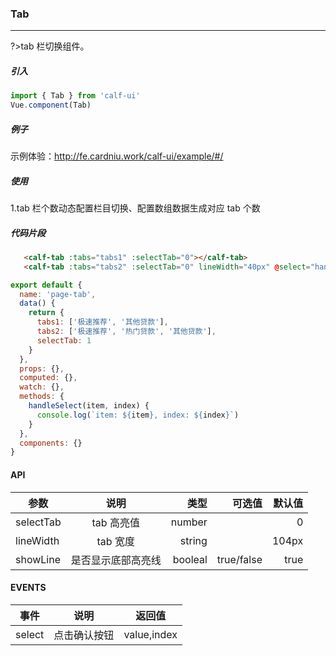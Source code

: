 ### Tab

---

?>tab 栏切换组件。

##### 引入

```javascript
import { Tab } from 'calf-ui'
Vue.component(Tab)
```

##### 例子

示例体验：http://fe.cardniu.work/calf-ui/example/#/

##### 使用

1.tab 栏个数动态配置栏目切换、配置数组数据生成对应 tab 个数

##### 代码片段

```html
   <calf-tab :tabs="tabs1" :selectTab="0"></calf-tab>
   <calf-tab :tabs="tabs2" :selectTab="0" lineWidth="40px" @select="handleSelect"></calf-tab>
```

```javascript
export default {
  name: 'page-tab',
  data() {
    return {
      tabs1: ['极速推荐', '其他贷款'],
      tabs2: ['极速推荐', '热门贷款', '其他贷款'],
      selectTab: 1
    }
  },
  props: {},
  computed: {},
  watch: {},
  methods: {
    handleSelect(item, index) {
      console.log(`item: ${item}, index: ${index}`)
    }
  },
  components: {}
}
```

#### API

| 参数      |        说明        |    类型 |     可选值 | 默认值 |
| --------- | :----------------: | ------: | ---------: | -----: |
| selectTab |     tab 高亮值     |  number |            |      0 |
| lineWidth |      tab 宽度      |  string |            |  104px |
| showLine  | 是否显示底部高亮线 | booleal | true/false |   true |

#### EVENTS

| 事件   |     说明     | 返回值      |
| ------ | :----------: | ----------- |
| select | 点击确认按钮 | value,index |

